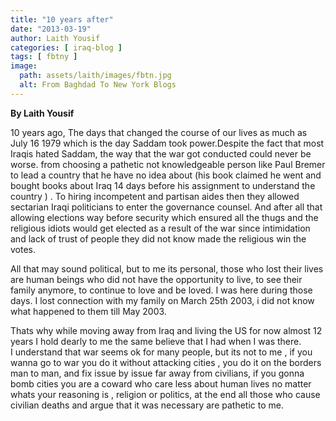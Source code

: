```yaml
---
title: "10 years after"
date: "2013-03-19"
author: Laith Yousif
categories: [ iraq-blog ]
tags: [ fbtny ]
image:
  path: assets/laith/images/fbtn.jpg
  alt: From Baghdad To New York Blogs
---
```


**By Laith Yousif**

10 years ago, The days that changed the course of our lives as much as July 16 1979 which is the day Saddam took power.Despite the fact that most Iraqis hated Saddam, the way that the war got conducted could never be worse. from choosing a pathetic not knowledgeable person like Paul Bremer to lead a country that he have no idea about (his book claimed he went and bought books about Iraq 14 days before his assignment to understand the country ) . To hiring incompetent and partisan aides then they allowed sectarian Iraqi politicians to enter the governance counsel. And after all that allowing elections way before security which ensured all the thugs and the religious idiots would get elected as a result of the war since intimidation and lack of trust of people they did not know made the religious win the votes.  

All that may sound political, but to me its personal, those who lost their lives are human beings who did not have the opportunity to live, to see their family anymore, to continue to love and be loved. I was here during those days. I lost connection with my family on March 25th 2003, i did not know what happened to them till May 2003.

Thats why while moving away from Iraq and living the US for now almost 12 years I hold dearly to me the same believe that I had when I was there.  
I understand that war seems ok for many people, but its not to me , if you wanna go to war you do it without attacking cities , you do it on the borders man to man, and fix issue by issue far away from civilians, if you gonna bomb cities you are a coward who care less about human lives no matter whats your reasoning is , religion or politics, at the end all those who cause civilian deaths and argue that it was necessary are pathetic to me.
